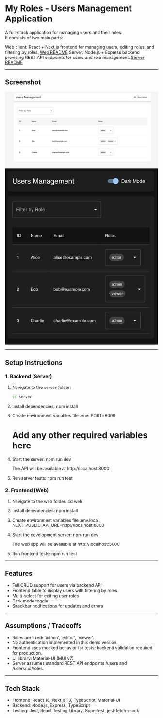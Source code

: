 # My Roles - Users Management Application

A full-stack application for managing users and their roles.  
It consists of two main parts:

Web client: React + Next.js frontend for managing users, editing roles, and filtering by roles.
[Web README](./web/README.md)
Server: Node.js + Express backend providing REST API endpoints for users and role management.
[Server README](./server/README.md)

---

## Screenshot

![Application Screenshot](docs/desctop-light.png)
![Application Screenshot](docs/mobile-dark.png)

---

## Setup Instructions

### 1. Backend (Server)

1. Navigate to the `server` folder:
   ```bash
   cd server

2. Install dependencies:
    npm install

3. Create environment variables file .env:
    PORT=8000
    # Add any other required variables here

4. Start the server:
    npm run dev

    The API will be available at http://localhost:8000

5. Run server tests:
    npm run test

### 2. Frontend (Web)

1. Navigate to the web folder:
    cd web

2. Install dependencies:
    npm install

3. Create environment variables file .env.local:
    NEXT_PUBLIC_API_URL=http://localhost:8000

4. Start the development server:
    npm run dev

    The web app will be available at http://localhost:3000

5. Run frontend tests:
    npm run test

---

## Features
- Full CRUD support for users via backend API
- Frontend table to display users with filtering by roles
- Multi-select for editing user roles
- Dark mode toggle
- Snackbar notifications for updates and errors

---

## Assumptions / Tradeoffs
- Roles are fixed: 'admin', 'editor', 'viewer'.
- No authentication implemented in this demo version.
- Frontend uses mocked behavior for tests; backend validation required for production.
- UI library: Material-UI (MUI v7)
- Server assumes standard REST API endpoints /users and /users/:id/roles.

---

## Tech Stack

- Frontend: React 18, Next.js 13, TypeScript, Material-UI
- Backend: Node.js, Express, TypeScript
- Testing: Jest, React Testing Library, Supertest, jest-fetch-mock